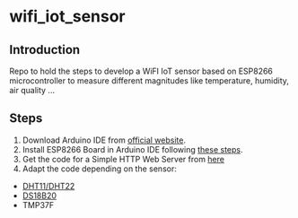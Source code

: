 # wifi_iot_sensor
## Introduction
Repo to hold the steps to develop a WiFI IoT sensor based on ESP8266 microcontroller to measure different 
magnitudes like temperature, humidity, air quality ...

## Steps
1) Download Arduino IDE from [official website](https://www.arduino.cc/en/software).
2) Install ESP8266 Board in Arduino IDE following [these steps](https://randomnerdtutorials.com/how-to-install-esp8266-board-arduino-ide/).
3) Get the code for a Simple HTTP Web Server from [here](https://randomnerdtutorials.com/esp8266-dht11dht22-temperature-and-humidity-web-server-with-arduino-ide/)
4) Adapt the code depending on the sensor:
- [DHT11/DHT22](https://randomnerdtutorials.com/esp8266-dht11dht22-temperature-and-humidity-web-server-with-arduino-ide/)
- [DS18B20](https://randomnerdtutorials.com/esp8266-ds18b20-temperature-sensor-web-server-with-arduino-ide/)
- TMP37F
